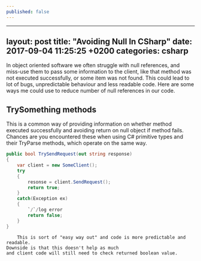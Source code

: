 ```yaml
---
published: false
---
```

---
layout: post
title:  "Avoiding Null In CSharp"
date:   2017-09-04 11:25:25 +0200
categories: csharp
---

In object oriented software we often struggle with null references, and miss-use them to pass some information to the client, like
that method was not executed successfully, or some item was not found.
This could lead to lot of bugs, unpredictable behaviour and less readable code.
Here are some ways me could use to reduce number of null references in our code.

## TrySomething methods

This is a common way of providing information on whether method executed successfully and avoiding return on null object if method fails. Chances are you encountered these when using C# primitive types and their TryParse methods, which operate on the same way.
    
```csharp
public bool TrySendRequest(out string response)
{
	var client = new SomeClient();
	try
	{
		resonse = client.SendRequest();
		return true;
	}
	catch(Exception ex)
	{
		`/`/log error
		return false;
	}
}
```
    
    	This is sort of "easy way out" and code is more predictable and readable. 
	Downside is that this doesn't help as much 
	and client code will still need to check returned boolean value. 